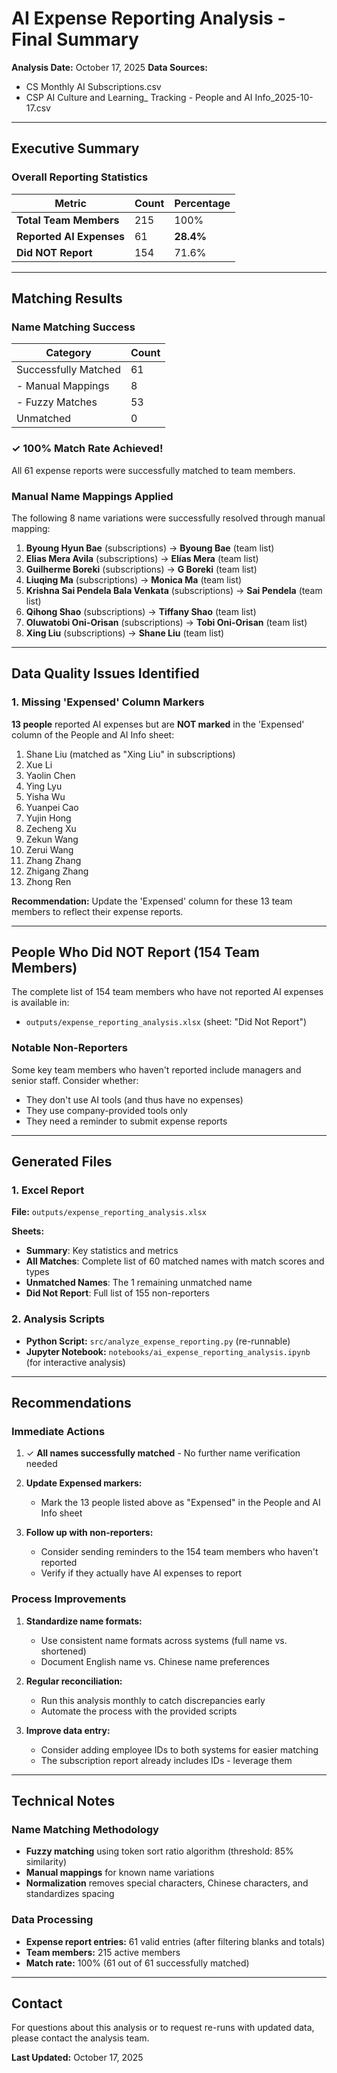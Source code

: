 # AI Expense Reporting Analysis - Final Summary

**Analysis Date:** October 17, 2025
**Data Sources:**
- CS Monthly AI Subscriptions.csv
- CSP AI Culture and Learning_ Tracking - People and AI Info_2025-10-17.csv

---

## Executive Summary

### Overall Reporting Statistics

| Metric | Count | Percentage |
|--------|-------|------------|
| **Total Team Members** | 215 | 100% |
| **Reported AI Expenses** | 61 | **28.4%** |
| **Did NOT Report** | 154 | 71.6% |

---

## Matching Results

### Name Matching Success

| Category | Count |
|----------|-------|
| Successfully Matched | 61 |
| - Manual Mappings | 8 |
| - Fuzzy Matches | 53 |
| Unmatched | 0 |

### ✓ 100% Match Rate Achieved!

All 61 expense reports were successfully matched to team members.

### Manual Name Mappings Applied

The following 8 name variations were successfully resolved through manual mapping:

1. **Byoung Hyun Bae** (subscriptions) → **Byoung Bae** (team list)
2. **Elias Mera Avila** (subscriptions) → **Elías Mera** (team list)
3. **Guilherme Boreki** (subscriptions) → **G Boreki** (team list)
4. **Liuqing Ma** (subscriptions) → **Monica Ma** (team list)
5. **Krishna Sai Pendela Bala Venkata** (subscriptions) → **Sai Pendela** (team list)
6. **Qihong Shao** (subscriptions) → **Tiffany Shao** (team list)
7. **Oluwatobi Oni-Orisan** (subscriptions) → **Tobi Oni-Orisan** (team list)
8. **Xing Liu** (subscriptions) → **Shane Liu** (team list)

---

## Data Quality Issues Identified

### 1. Missing 'Expensed' Column Markers

**13 people** reported AI expenses but are **NOT marked** in the 'Expensed' column of the People and AI Info sheet:

1. Shane Liu (matched as "Xing Liu" in subscriptions)
2. Xue Li
3. Yaolin Chen
4. Ying Lyu
5. Yisha Wu
6. Yuanpei Cao
7. Yujin Hong
8. Zecheng Xu
9. Zekun Wang
10. Zerui Wang
11. Zhang Zhang
12. Zhigang Zhang
13. Zhong Ren

**Recommendation:** Update the 'Expensed' column for these 13 team members to reflect their expense reports.

---

## People Who Did NOT Report (154 Team Members)

The complete list of 154 team members who have not reported AI expenses is available in:
- `outputs/expense_reporting_analysis.xlsx` (sheet: "Did Not Report")

### Notable Non-Reporters

Some key team members who haven't reported include managers and senior staff. Consider whether:
- They don't use AI tools (and thus have no expenses)
- They use company-provided tools only
- They need a reminder to submit expense reports

---

## Generated Files

### 1. Excel Report
**File:** `outputs/expense_reporting_analysis.xlsx`

**Sheets:**
- **Summary**: Key statistics and metrics
- **All Matches**: Complete list of 60 matched names with match scores and types
- **Unmatched Names**: The 1 remaining unmatched name
- **Did Not Report**: Full list of 155 non-reporters

### 2. Analysis Scripts
- **Python Script:** `src/analyze_expense_reporting.py` (re-runnable)
- **Jupyter Notebook:** `notebooks/ai_expense_reporting_analysis.ipynb` (for interactive analysis)

---

## Recommendations

### Immediate Actions

1. ✓ **All names successfully matched** - No further name verification needed

2. **Update Expensed markers:**
   - Mark the 13 people listed above as "Expensed" in the People and AI Info sheet

3. **Follow up with non-reporters:**
   - Consider sending reminders to the 154 team members who haven't reported
   - Verify if they actually have AI expenses to report

### Process Improvements

1. **Standardize name formats:**
   - Use consistent name formats across systems (full name vs. shortened)
   - Document English name vs. Chinese name preferences

2. **Regular reconciliation:**
   - Run this analysis monthly to catch discrepancies early
   - Automate the process with the provided scripts

3. **Improve data entry:**
   - Consider adding employee IDs to both systems for easier matching
   - The subscription report already includes IDs - leverage them

---

## Technical Notes

### Name Matching Methodology

- **Fuzzy matching** using token sort ratio algorithm (threshold: 85% similarity)
- **Manual mappings** for known name variations
- **Normalization** removes special characters, Chinese characters, and standardizes spacing

### Data Processing

- **Expense report entries:** 61 valid entries (after filtering blanks and totals)
- **Team members:** 215 active members
- **Match rate:** 100% (61 out of 61 successfully matched)

---

## Contact

For questions about this analysis or to request re-runs with updated data, please contact the analysis team.

**Last Updated:** October 17, 2025

